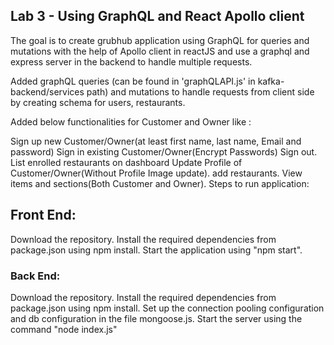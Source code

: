 
## Lab 3 - Using GraphQL and React Apollo client
The goal is to create grubhub application using GraphQL for queries and mutations with the help of Apollo client in reactJS and use a graphql and express server in the backend to handle multiple requests.

Added graphQL queries (can be found in 'graphQLAPI.js' in kafka-backend/services path) and mutations to handle requests from client side by creating schema for users, restaurants.

Added below functionalities for Customer and Owner like :

Sign up new Customer/Owner(at least first name, last name, Email and password)
Sign in existing Customer/Owner(Encrypt Passwords)
Sign out.
List enrolled restaurants on dashboard
Update Profile of Customer/Owner(Without Profile Image update).
add restaurants.
View items and sections(Both Customer and Owner).
Steps to run application:

## Front End:

Download the repository. Install the required dependencies from package.json using npm install. Start the application using "npm start".

### Back End:

Download the repository. Install the required dependencies from package.json using npm install. Set up the connection pooling configuration and db configuration in the file mongoose.js. Start the server using the command "node index.js"
